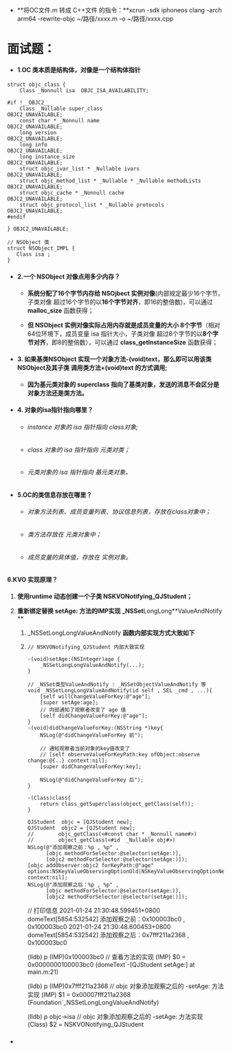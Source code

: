 * **将OC文件.m 转成 C++文件 的指令：**xcrun -sdk iphoneos clang -arch arm64 -rewrite-objc ~/路径/xxxx.m -o ~/路径/xxxx.cpp 

# 面试题：

* #### 1.OC 类本质是结构体，对像是一个结构体指针

```
struct objc_class {
    Class _Nonnull isa  OBJC_ISA_AVAILABILITY;

#if !__OBJC2__
    Class _Nullable super_class                              OBJC2_UNAVAILABLE;
    const char * _Nonnull name                               OBJC2_UNAVAILABLE;
    long version                                             OBJC2_UNAVAILABLE;
    long info                                                OBJC2_UNAVAILABLE;
    long instance_size                                       OBJC2_UNAVAILABLE;
    struct objc_ivar_list * _Nullable ivars                  OBJC2_UNAVAILABLE;
    struct objc_method_list * _Nullable * _Nullable methodLists                    OBJC2_UNAVAILABLE;
    struct objc_cache * _Nonnull cache                       OBJC2_UNAVAILABLE;
    struct objc_protocol_list * _Nullable protocols          OBJC2_UNAVAILABLE;
#endif

} OBJC2_UNAVAILABLE;

// NSObject 类
struct NSObject_IMPL {
   Class isa ;
}
```

* #### 2.一个 NSObject 对像点用多少内存？

  * **系统分配了16个字节内存给 NSOjbect 实例对像**\(内部规定最少16个字节，子类对像 超过16个字节的以**16个字节对齐**，即16的整倍数\)，可以通过 **malloc\_size** 函数获得；

  * **但 NSObject 实例对像实际占用内存就是成员变量的大小 8个字节**（相对64位环境下，成员变量 isa 指针大小，子类对像 超过8个字节的以**8个字节对齐**，即8的整倍数），可以通过 **class\_getInstanceSize** 函数获得；
* #### 3. 如果基类NSObject 实现一个对象方法-\(void\)text，那么即可以用该类NSObject及其子类 调用类方法+\(void\)text 的方式调用;

  * **因为基元类对象的 superclass 指向了基类对象，发送的消息不会区分是对象方法还是类方法。**
* #### 4. 对象的isa指针指向哪里？

  * ###### instance 对象的 isa 指针指向 class对象;
  * ###### class 对象的 isa 指针指向 元类对类；
  * ###### 元类对象的 isa 指针指向 基元类对象。
* #### 5.OC的类信息存放在哪里？

  * ###### 对象方法列表、成员变量列表、协议信息列表，存放在class对象中；
  * ###### 类方法存放在 元类对象中；
  * ###### 成员变量的具体值，存放在 实例对象。

#### 6.KVO 实现原理？

1. **使用runtime 动态创建一个子类 NSKVONotifying\_QJStudent；**

2. **重新绑定替换 setAge: 方法的IMP实现** **\_NSSet**LongLong**ValueAndNotify **

   1. \_NSSetLongLongValueAndNotify **函数内部实现方式大致如下**

   2. ```
      // NSKVONotifying_QJStudent 内部大致实现

      -(void)setAge:(NSInteger)age {
          _NSSetLongLongValueAndNotify(...);
      }

      // _NSSet类型ValueAndNotify : _NSSetObjectValueAndNotify 等
      void _NSSetLongLongValueAndNotify(id self , SEL _cmd , ...){
          [self willChangeValueForKey:@"age"];
          [super setAge:age];
          // 内部通知了观察者改变了 age 值
          [self didChangeValueForKey:@"age"];
      }
      -(void)didChangeValueForKey:(NSString *)key{
          NSLog(@"didChangeValueForKey 前");

          // 通知观察者当前对象的key值改变了
          // [self observeValueForKeyPath:key ofObject:observe change:@{..} context:nil];
          [super didChangeValueForKey:key];

          NSLog(@"didChangeValueForKey 后");
      }

      -(Class)class{
          return class_getSuperclass(object_getClass(self));
      }
      ```



          QJStudent  objc = [QJStudent new];
          QJStudent  objc2 = [QJStudent new];
          //        objc_getClass(<#const char * _Nonnull name#>)
          //        object_getClass(<#id  _Nullable obj#>)
          NSLog(@"添加观察之前：%p , %p" ,
                [objc methodForSelector:@selector(setAge:)],
                [objc2 methodForSelector:@selector(setAge:)]);
          [objc addObserver:objc2 forKeyPath:@"age" options:NSKeyValueObservingOptionOld|NSKeyValueObservingOptionNew context:nil];
          NSLog(@"添加观察之后：%p , %p" ,
                [objc methodForSelector:@selector(setAge:)],
                [objc2 methodForSelector:@selector(setAge:)]);


        // 打印信息 
        2021-01-24 21:30:48.599451+0800 domeText[5854:532542] 添加观察之前：0x100003bc0 , 0x100003bc0
        2021-01-24 21:30:48.600453+0800 domeText[5854:532542] 添加观察之后：0x7fff211a2368 , 0x100003bc0

        (lldb) p (IMP)0x100003bc0   // 查看方法的实现
        (IMP) $0 = 0x0000000100003bc0 (domeText`-[QJStudent setAge:] at main.m:21)

        (lldb) p (IMP)0x7fff211a2368  // objc 对象添加观察之后的 -setAge: 方法实现
        (IMP) $1 = 0x00007fff211a2368 (Foundation`_NSSetLongLongValueAndNotify)

        (lldb) p objc->isa            // objc 对象添加观察之后的 -setAge: 方法实现
        (Class) $2 = NSKVONotifying_QJStudent

* ##### 



